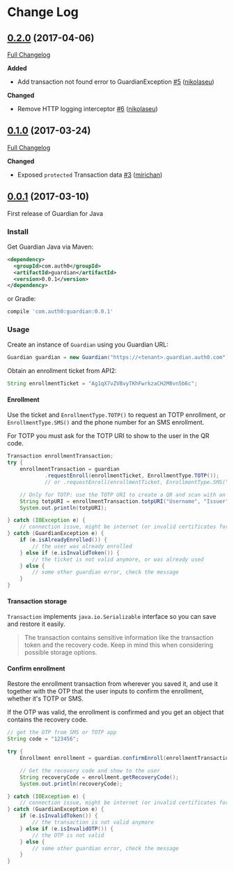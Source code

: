 # Change Log

## [0.2.0](https://github.com/auth0/Guardian.java/tree/0.2.0) (2017-04-06)
[Full Changelog](https://github.com/auth0/Guardian.java/compare/0.1.0...0.2.0)

**Added**
- Add transaction not found error to GuardianException [\#5](https://github.com/auth0/Guardian.java/pull/5) ([nikolaseu](https://github.com/nikolaseu))

**Changed**
- Remove HTTP logging interceptor [\#6](https://github.com/auth0/Guardian.java/pull/6) ([nikolaseu](https://github.com/nikolaseu))

## [0.1.0](https://github.com/auth0/Guardian.java/tree/0.1.0) (2017-03-24)
[Full Changelog](https://github.com/auth0/Guardian.java/compare/0.0.1...0.1.0)

**Changed**
- Exposed `protected` Transaction data [\#3](https://github.com/auth0/Guardian.java/pull/3) ([mirichan](https://github.com/mirichan))

## [0.0.1](https://github.com/auth0/Guardian.java/tree/0.0.1) (2017-03-10)

First release of Guardian for Java

### Install

Get Guardian Java via Maven:

```xml
<dependency>
  <groupId>com.auth0</groupId>
  <artifactId>guardian</artifactId>
  <version>0.0.1</version>
</dependency>
```

or Gradle:

```gradle
compile 'com.auth0:guardian:0.0.1'
```

### Usage

Create an instance of `Guardian` using you Guardian URL:

```java
Guardian guardian = new Guardian("https://<tenant>.guardian.auth0.com");
```

Obtain an enrollment ticket from API2:

```java
String enrollmentTicket = "Ag1qX7vZVBvyTKhFwrkzaCH2M8vn5b6c";
```

#### Enrollment

Use the ticket and `EnrollmentType.TOTP()` to request an TOTP enrollment, or `EnrollmentType.SMS()` and the phone number
for an SMS enrollment.

For TOTP you must ask for the TOTP URI to show to the user in the QR code.

```java
Transaction enrollmentTransaction;
try {
    enrollmentTransaction = guardian
            .requestEnroll(enrollmentTicket, EnrollmentType.TOTP());
            // or .requestEnroll(enrollmentTicket, EnrollmentType.SMS("+549XXXXXXXX58"));

    // Only for TOTP: use the TOTP URI to create a QR and scan with an app
    String totpURI = enrollmentTransaction.totpURI("Username", "Issuer");
    System.out.println(totpURI);

} catch (IOException e) {
    // connection issue, might be internet (or invalid certificates for example)
} catch (GuardianException e) {
    if (e.isAlreadyEnrolled()) {
        // the user was already enrolled
    } else if (e.isInvalidToken()) {
        // the ticket is not valid anymore, or was already used
    } else {
        // some other guardian error, check the message
    }
}
```

#### Transaction storage

`Transaction` implements `java.io.Serializable` interface so you can save and restore it easily.

> The transaction contains sensitive information like the transaction token and the recovery code. Keep in mind this
> when considering possible storage options.

#### Confirm enrollment

Restore the enrollment transaction from wherever you saved it, and use it together with the OTP that the user inputs to
confirm the enrollment, whether it's TOTP or SMS.

If the OTP was valid, the enrollment is confirmed and you get an object that contains the recovery code.

```java
// get the OTP from SMS or TOTP app
String code = "123456";

try {
    Enrollment enrollment = guardian.confirmEnroll(enrollmentTransaction, code);

    // Get the recovery code and show to the user
    String recoveryCode = enrollment.getRecoveryCode();
    System.out.println(recoveryCode);

} catch (IOException e) {
    // connection issue, might be internet (or invalid certificates for example)
} catch (GuardianException e) {
    if (e.isInvalidToken()) {
        // the transaction is not valid anymore
    } else if (e.isInvalidOTP()) {
        // the OTP is not valid
    } else {
        // some other guardian error, check the message
    }
}
```
